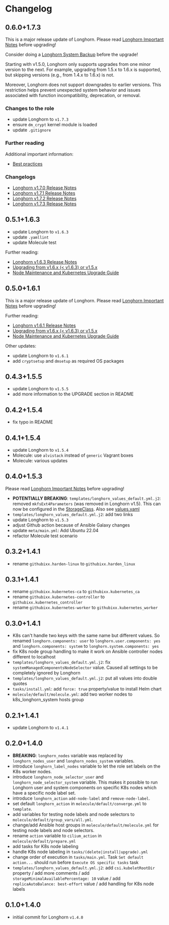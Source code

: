 <!--
Copyright (C) 2018-2025 Robert Wimmer
SPDX-License-Identifier: GPL-3.0-or-later
-->

# Changelog

## 0.6.0+1.7.3

This is a major release update of Longhorn. Please read [Longhorn Important Notes](https://longhorn.io/docs/archives/1.7.3/important-notes) before upgrading!

Consider doing a [Longhorn System Backup](https://longhorn.io/docs/archives/1.7.0/advanced-resources/system-backup-restore/backup-longhorn-system/) before the upgrade!

Starting with v1.5.0, Longhorn only supports upgrades from one minor version to the next. For example, upgrading from 1.5.x to 1.6.x is supported, but skipping versions (e.g., from 1.4.x to 1.6.x) is not.

Moreover, Longhorn does not support downgrades to earlier versions. This restriction helps prevent unexpected system behavior and issues associated with function incompatibility, deprecation, or removal.

### Changes to the role

- update Longhorn to `v1.7.3`
- ensure `dm_crypt` kernel module is loaded
- update `.gitignore`

### Further reading

Additional important information:

- [Best practices](https://longhorn.io/docs/archives/1.7.3/best-practices/)

### Changelogs

- [Longhorn v1.7.0 Release Notes](https://github.com/longhorn/longhorn/releases/tag/v1.7.0)
- [Longhorn v1.7.1 Release Notes](https://github.com/longhorn/longhorn/releases/tag/v1.7.1)
- [Longhorn v1.7.2 Release Notes](https://github.com/longhorn/longhorn/releases/tag/v1.7.2)
- [Longhorn v1.7.3 Release Notes](https://github.com/longhorn/longhorn/releases/tag/v1.7.3)

## 0.5.1+1.6.3

- update Longhorn to `v1.6.3`
- update `.yamllint`
- update Molecule test

Further reading:

- [Longhorn v1.6.3 Release Notes](https://github.com/longhorn/longhorn/releases/tag/v1.6.3)
- [Upgrading from v1.6.x (< v1.6.3) or v1.5.x](https://longhorn.io/docs/1.6.3/deploy/upgrade/longhorn-manager/)
- [Node Maintenance and Kubernetes Upgrade Guide](https://longhorn.io/docs/1.6.3/maintenance/maintenance/)

## 0.5.0+1.6.1

This is a major release update of Longhorn. Please read [Longhorn Important Notes](https://longhorn.io/docs/1.6.1/deploy/important-notes/) before upgrading!

Further reading:

- [Longhorn v1.6.1 Release Notes](https://github.com/longhorn/longhorn/releases/tag/v1.6.1)
- [Upgrading from v1.6.x (< v1.6.3) or v1.5.x](https://longhorn.io/docs/1.6.3/deploy/upgrade/longhorn-manager/)
- [Node Maintenance and Kubernetes Upgrade Guide](https://longhorn.io/docs/1.6.1/maintenance/maintenance/)

Other updates:

- update Longhorn to `v1.6.1`
- add `cryptsetup` and `dmsetup` as required OS packages

## 0.4.3+1.5.5

- update Longhorn to `v1.5.5`
- add more information to the UPGRADE section in README

## 0.4.2+1.5.4

- fix typo in README

## 0.4.1+1.5.4

- update Longhorn to `v1.5.4`
- Molecule: use `alvistack` instead of `generic` Vagrant boxes
- Molecule: various updates

## 0.4.0+1.5.3

Please read [Longhorn Important Notes](https://longhorn.io/docs/1.5.3/deploy/important-notes) before upgrading!

- **POTENTIALLY BREAKING**: `templates/longhorn_values_default.yml.j2`: removed `mkfsExt4Parameters` (was removed in Longhorn v1.5). This can now be configured in the [StorageClass](https://longhorn.io/docs/1.5.3/references/storage-class-parameters/). Also see [values.yaml](https://github.com/longhorn/longhorn/blob/v1.5.3/chart/values.yaml#L86)
- `templates/longhorn_values_default.yml.j2`: add two links
- update Longhorn to `v1.5.3`
- adjust Github action because of Ansible Galaxy changes
- update `meta/main.yml`: Add Ubuntu 22.04
- refactor Molecule test scenario

## 0.3.2+1.4.1

- rename `githubixx.harden-linux` to `githubixx.harden_linux`

## 0.3.1+1.4.1

- rename `githubixx.kubernetes-ca` to `githubixx.kubernetes_ca`
- rename `githubixx.kubernetes-controller` to `githubixx.kubernetes_controller`
- rename `githubixx.kubernetes-worker` to `githubixx.kubernetes_worker`

## 0.3.0+1.4.1

- K8s can't handle two keys with the same name but different values. So renamed `longhorn.components: user` to `longhorn.user.components: yes` and `longhorn.components: system` to `longhorn.system.components: yes`
- fix K8s node group handling to make it work on Ansible controller nodes different to localhost
- `templates/longhorn_values_default.yml.j2`: fix `systemManagedComponentsNodeSelector` value. Caused all settings to be completely ignored by Longhorn
- `templates/longhorn_values_default.yml.j2`: put all values into double quotes
- `tasks/install.yml`: add `force: true` property/value to install Helm chart
- `molecule/default/molecule.yml`: add two worker nodes to k8s_longhorn_system hosts group

## 0.2.1+1.4.1

- update Longhorn to `v1.4.1`

## 0.2.0+1.4.0

- **BREAKING**: `longhorn_nodes` variable was replaced by `longhorn_nodes_user` and `longhorn_nodes_system` variables.
- introduce `longhorn_label_nodes` variable to let the role set labels on the K8s worker nodes.
- introduce `longhorn_node_selector_user` and `longhorn_node_selector_system` variable. This makes it possible to run Longhorn user and system components on specific K8s nodes which have a specific node label set.
- introduce `longhorn_action` `add-node-label` and `remove-node-label`.
- set default `longhorn_action` in `molecule/default/converge.yml` to `template`.
- add variables for testing node labels and node selectors to `molecule/default/group_vars/all.yml`.
- change/add Ansible host groups in `molecule/default/molecule.yml` for testing node labels and node selectors.
- rename `action` variable to `cilium_action` in `molecule/default/prepare.yml`
- add tasks for K8s node labeling
- handle K8s node labeling in `tasks/(delete|install|upgrade).yml`
- change order of execution in `tasks/main.yml`. Task `Set default action...` should run before `Execute OS specific tasks` task
- `templates/longhorn_values_default.yml.j2`: add `csi.kubeletRootDir` property / add more comments / add `storageMinimalAvailablePercentage: 10` value / add `replicaAutoBalance: best-effort` value / add handling for K8s node labels

## 0.1.0+1.4.0

- initial commit for Longhorn `v1.4.0`
